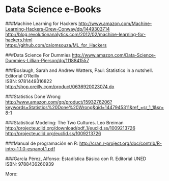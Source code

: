# Data Science e-Books

###Machine Learning for Hackers
http://www.amazon.com/Machine-Learning-Hackers-Drew-Conway/dp/1449303714<BR>
http://blog.revolutionanalytics.com/2012/02/machine-learning-for-hackers.html<BR>
https://github.com/caiomsouza/ML_for_Hackers<BR>

###Data Science For Dummies
http://www.amazon.com/Data-Science-Dummies-Lillian-Pierson/dp/1118841557<BR>

###Boslaugh, Sarah and Andrew Watters, Paul: 
Statistics in a nutshell. Editorial O’Reilly<BR>
ISBN: 9781449316822<BR>
http://shop.oreilly.com/product/0636920023074.do<BR>

###Statistics Done Wrong
http://www.amazon.com/gp/product/1593276206?keywords=Statistics%20Done%20Wrong&qid=1447945311&ref_=sr_1_1&sr=8-1<BR>

###Statistical Modeling: The Two Cultures. Leo Breiman
http://projecteuclid.org/download/pdf_1/euclid.ss/1009213726<BR>
http://projecteuclid.org/euclid.ss/1009213726<BR>

###Manual de programación en R: 
http://cran.r-project.org/doc/contrib/R-intro-1.1.0-espanol.1.pdf<BR>

###García Pérez, Alfonso: 
Estadística Básica con R. Editorial UNED <BR>
ISBN: 9788436260939<BR>

More:


